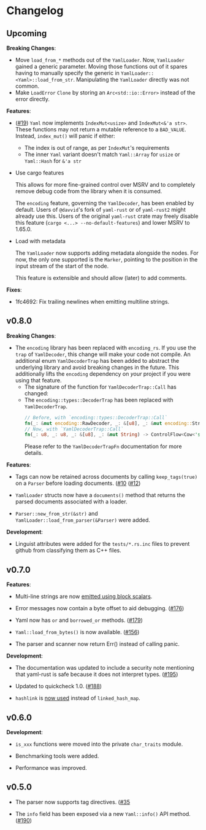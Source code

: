 # Changelog

## Upcoming

**Breaking Changes**:

- Move `load_from_*` methods out of the `YamlLoader`. Now, `YamlLoader` gained
  a generic parameter. Moving those functions out of it spares having to
  manually specify the generic in `YamlLoader::<Yaml>::load_from_str`.
  Manipulating the `YamlLoader` directly was not common.
- Make `LoadError` `Clone` by storing an `Arc<std::io::Error>` instead of the
  error directly.


**Features**:

- ([#19](https://github.com/Ethiraric/yaml-rust2/pull/19)) `Yaml` now
  implements `IndexMut<usize>` and `IndexMut<&'a str>`. These functions may not
  return a mutable reference to a `BAD_VALUE`. Instead, `index_mut()` will
  panic if either:
  * The index is out of range, as per `IndexMut`'s requirements
  * The inner `Yaml` variant doesn't match `Yaml::Array` for `usize` or
    `Yaml::Hash` for `&'a str`

- Use cargo features
  
  This allows for more fine-grained control over MSRV and to completely remove
  debug code from the library when it is consumed.

  The `encoding` feature, governing the `YamlDecoder`, has been enabled by
  default. Users of `@davvid`'s fork of `yaml-rust` or of `yaml-rust2` might
  already use this. Users of the original `yaml-rust` crate may freely disable
  this feature (`cargo <...> --no-default-features`) and lower MSRV to 1.65.0.

- Load with metadata

  The `YamlLoader` now supports adding metadata alongside the nodes. For now,
  the only one supported is the `Marker`, pointing to the position in the input
  stream of the start of the node.

  This feature is extensible and should allow (later) to add comments.

**Fixes**:

- 1fc4692: Fix trailing newlines when emitting multiline strings.

## v0.8.0

**Breaking Changes**:

- The `encoding` library has been replaced with `encoding_rs`. If you use the
`trap` of `YamlDecoder`, this change will make your code not compile.
An additional enum `YamlDecoderTrap` has been added to abstract the
underlying library and avoid breaking changes in the future. This
additionally lifts the `encoding` dependency on _your_ project if you were
using that feature.
  - The signature of the function for `YamlDecoderTrap::Call` has changed:
  - The `encoding::types::DecoderTrap` has been replaced with `YamlDecoderTrap`.
    ```rust
    // Before, with `encoding::types::DecoderTrap::Call`
    fn(_: &mut encoding::RawDecoder, _: &[u8], _: &mut encoding::StringWriter) -> bool;
    // Now, with `YamlDecoderTrap::Call`
    fn(_: u8, _: u8, _: &[u8], _: &mut String) -> ControlFlow<Cow<'static str>>;
    ```
    Please refer to the `YamlDecoderTrapFn` documentation for more details.

**Features**:

- Tags can now be retained across documents by calling `keep_tags(true)` on a
`Parser` before loading documents.
([#10](https://github.com/Ethiraric/yaml-rust2/issues/10)
([#12](https://github.com/Ethiraric/yaml-rust2/pull/12))

- `YamlLoader` structs now have a `documents()` method that returns the parsed
documents associated with a loader.

- `Parser::new_from_str(&str)` and `YamlLoader::load_from_parser(&Parser)` were added.

**Development**:

- Linguist attributes were added for the `tests/*.rs.inc` files to prevent github from
classifying them as C++ files.

## v0.7.0

**Features**:

- Multi-line strings are now
[emitted using block scalars](https://github.com/chyh1990/yaml-rust/pull/136).

- Error messages now contain a byte offset to aid debugging.
([#176](https://github.com/chyh1990/yaml-rust/pull/176))

- Yaml now has `or` and `borrowed_or` methods.
([#179](https://github.com/chyh1990/yaml-rust/pull/179))

- `Yaml::load_from_bytes()` is now available.
([#156](https://github.com/chyh1990/yaml-rust/pull/156))

- The parser and scanner now return Err() instead of calling panic.

**Development**:

- The documentation was updated to include a security note mentioning that
yaml-rust is safe because it does not interpret types.
([#195](https://github.com/chyh1990/yaml-rust/pull/195))

- Updated to quickcheck 1.0.
([#188](https://github.com/chyh1990/yaml-rust/pull/188))

- `hashlink` is [now used](https://github.com/chyh1990/yaml-rust/pull/157)
instead of `linked_hash_map`.

## v0.6.0

**Development**:

- `is_xxx` functions were moved into the private `char_traits` module.

- Benchmarking tools were added.

- Performance was improved.

## v0.5.0

- The parser now supports tag directives.
([#35](https://github.com/chyh1990/yaml-rust/issues/35)

- The `info` field has been exposed via a new `Yaml::info()` API method.
([#190](https://github.com/chyh1990/yaml-rust/pull/190))
